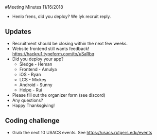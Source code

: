 #Meeting Minutes 11/16/2018 

- Henlo frens, did you deploy? We lyk recruit reply. 

## Updates 

- Recruitment should be closing within the next few weeks. 
- Website frontend still wants feedback! https://hackru1.typeform.com/to/uSaRbq
- Did you deploy your app? 
  - Sledge - Heman 
  - Frontend - Amulya 
  - iOS - Ryan 
  - LCS - Mickey
  - Android - Sunny 
  - Helpq - Rui
- Please fill out the organizer form (see discord) 
- Any questions?
- Happy Thanksgiving! 

## Coding challenge 

- Grab the next 10 USACS events. See https://usacs.rutgers.edu/events
